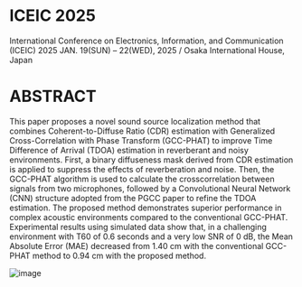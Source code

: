 # ICEIC 2025
International Conference on Electronics, Information, and Communication (ICEIC) 2025
JAN. 19(SUN) – 22(WED), 2025 / Osaka International House, Japan

# ABSTRACT
This paper proposes a novel sound source localization method that combines Coherent-to-Diffuse Ratio (CDR) estimation with Generalized Cross-Correlation with Phase Transform (GCC-PHAT) to improve Time Difference of Arrival (TDOA) estimation in reverberant and noisy environments. First, a binary diffuseness mask derived from CDR estimation is applied to suppress the effects of reverberation and noise. Then, the GCC-PHAT algorithm is used to calculate the crosscorrelation between signals from two microphones, followed by a Convolutional Neural Network (CNN) structure adopted from the PGCC paper to refine the TDOA estimation. The proposed method demonstrates superior performance in complex acoustic environments compared to the conventional GCC-PHAT. Experimental results using simulated data show that, in a challenging environment with T60 of 0.6 seconds and a very low SNR of 0 dB, the Mean Absolute Error (MAE) decreased from 1.40 cm with the conventional GCC-PHAT method to 0.94 cm with the proposed method.

![image](https://github.com/user-attachments/assets/49b1d4fa-6c31-4681-9e5e-6d7227729d2c)
